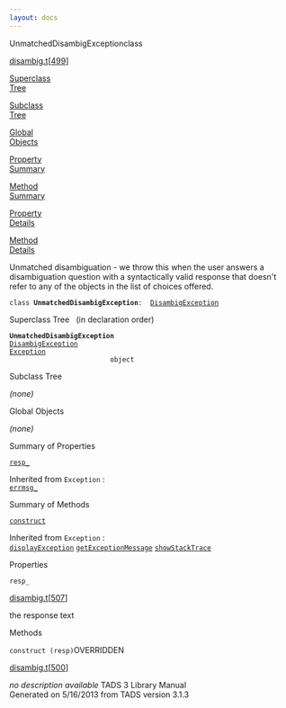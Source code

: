 ```yaml
---
layout: docs
---
```

<span class="title">UnmatchedDisambigException</span><span class="type">class</span>

[disambig.t](../file/disambig.t.html)\[[499](../source/disambig.t.html#499)\]

[Superclass  
Tree](#_SuperClassTree_)

[Subclass  
Tree](#_SubClassTree_)

[Global  
Objects](#_ObjectSummary_)

[Property  
Summary](#_PropSummary_)

[Method  
Summary](#_MethodSummary_)

[Property  
Details](#_Properties_)

[Method  
Details](#_Methods_)



Unmatched disambiguation - we throw this when the user answers a
disambiguation question with a syntactically valid response that doesn't
refer to any of the objects in the list of choices offered.

`class `**`UnmatchedDisambigException`**` :   `[`DisambigException`](../object/DisambigException.html)



<span id="_SuperClassTree_"></span>



<span class="hdln">Superclass Tree</span>   (in declaration order)



**`UnmatchedDisambigException`**  
[`DisambigException`](../object/DisambigException.html)  
[`Exception`](../object/Exception.html)  
`                         object`  
<span id="_SubClassTree_"></span>



<span class="hdln">Subclass Tree</span>  



*(none)* <span id="_ObjectSummary_"></span>



<span class="hdln">Global Objects</span>  



*(none)* <span id="_PropSummary_"></span>



<span class="hdln">Summary of Properties</span>  



[`resp_`](#resp_)



Inherited from `Exception` :  
[`errmsg_`](../object/Exception.html#errmsg_)

<span id="_MethodSummary_"></span>



<span class="hdln">Summary of Methods</span>  



[`construct`](#construct)



Inherited from `Exception` :  
[`displayException`](../object/Exception.html#displayException) [`getExceptionMessage`](../object/Exception.html#getExceptionMessage) [`showStackTrace`](../object/Exception.html#showStackTrace)

<span id="_Properties_"></span>



<span class="hdln">Properties</span>  



<span id="resp_"></span>

`resp_`

[disambig.t](../file/disambig.t.html)\[[507](../source/disambig.t.html#507)\]



the response text



<span id="_Methods_"></span>



<span class="hdln">Methods</span>  



<span id="construct"></span>

`construct (resp)`<span class="rem">OVERRIDDEN</span>

[disambig.t](../file/disambig.t.html)\[[500](../source/disambig.t.html#500)\]



*no description available*
TADS 3 Library Manual  
Generated on 5/16/2013 from TADS version 3.1.3


